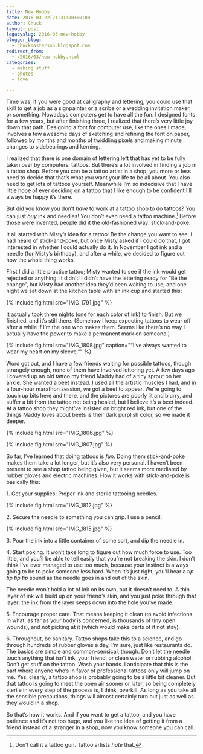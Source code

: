```yaml
---
title: New Hobby
date: 2016-03-22T21:31:00+00:00
author: Chuck
layout: post
legacyslug: 2016-03-new-hobby
blogger_blog:
  - chuckmasterson.blogspot.com
redirect_from:
  - /2016/03/new-hobby.html
categories:
  - making stuff
  - photos
  - love

---
```


Time was, if you were good at calligraphy and lettering, you could use that
skill to get a job as a signpainter or a scribe or a wedding invitation maker,
or something. Nowadays computers get to have all the fun. I designed fonts for
a few years, but after finishing three, I realized that there’s very little joy
down that path. Designing a font for computer use, like the ones I made,
involves a few awesome days of sketching and refining the font on paper,
followed by months and months of twiddling pixels and making minute changes to
sidebearings and kerning.

I realized that there is one domain of lettering left that has yet to be fully
taken over by computers: tattoos. But there’s a lot involved in finding a job
in a tattoo shop. Before you can be a tattoo artist in a shop, you more or less
need to decide that that’s what you want your life to be all about. You also
need to get lots of tattoos yourself. Meanwhile I’m so indecisive that I have
little hope of ever deciding on a tattoo that I like enough to be confident
I’ll always be happy it’s there.

But did you know you don’t *have* to work at a tattoo shop to do tattoos?  You
can just *buy* ink and needles! You don’t even need a tattoo machine.[^1]
Before those were invented, people did it the old-fashioned way:
stick-and-poke.

It all started with Misty’s idea for a tattoo: <span class="small-caps">Be the
change you want to see.</span> I had heard of stick-and-poke, but once Misty
asked if I could do that, I got interested in whether I could actually do it.
In November I got ink and a needle (for Misty’s birthday), and after a while,
we decided to figure out how the whole thing works.

First I did a little practice tattoo; Misty wanted to see if the ink would get
rejected or anything. It didn’t! I didn’t have the lettering ready for “Be the
change”, but Misty had another idea they’d been waiting to use, and one night
we sat down at the kitchen table with an ink cup and started this: 

{% include fig.html src="IMG_1791.jpg" %}

It actually took three nights (one for each color of ink) to finish. But we
finished, and it’s still there. (Somehow I keep expecting tattoos to wear off
after a while if I’m the one who makes them. Seems like there’s no way I
actually have the power to make a permanent mark on someone.)

{% include fig.html src="IMG_1808.jpg" caption="“I’ve always wanted to wear my
heart on my sleeve.”" %}

Word got out, and I have a few friends waiting for possible tattoos, though
strangely enough, none of them have involved lettering yet. A few days ago I
covered up an old tattoo my friend Maddy had of a tiny sprout on her ankle. She
wanted a beet instead. I used all the artistic muscles I had, and in a
four-hour marathon session, we got a beet to appear. We’re going to touch up
bits here and there, and the pictures are poorly lit and blurry, and suffer a
bit from the tattoo not being healed, but I believe it’s a beet indeed. At a
tattoo shop they might’ve insisted on bright red ink, but one of the things
Maddy loves about beets is their dark purplish color, so we made it deeper.

{% include fig.html src="IMG_1806.jpg" %}

{% include fig.html src="IMG_1807.jpg" %}

So far, I’ve learned that doing tattoos is *fun*. Doing them stick-and-poke
makes them take a lot longer, but it’s also very personal. I haven’t been
present to see a shop tattoo being given, but it seems more mediated by rubber
gloves and electric machines. How it works with stick-and-poke is basically
this:

1\. Get your supplies: Proper ink and sterile tattooing needles. 

{% include fig.html src="IMG_1812.jpg" %}

2\. Secure the needle to something you can grip. I use a pencil. 

{% include fig.html src="IMG_1815.jpg" %}

3\. Pour the ink into a little container of some sort, and dip the needle in.

4\. Start poking. It won’t take long to figure out how much force to use. Too
little, and you’ll be able to tell easily that you’re not breaking the skin.  I
don’t think I’ve ever managed to use too much, because your instinct is always
going to be to poke someone less hard. When it’s just right, you’ll hear a *tip
tip tip tip* sound as the needle goes in and out of the skin.

The needle won’t hold a lot of ink on its own, but it doesn’t need to. A thin
layer of ink will build up on your friend’s skin, and you just poke through
that layer; the ink from the layer seeps down into the hole you’ve made.

5\. Encourage proper care.  That means keeping it clean (to avoid infections in
what, as far as your body is concerned, is thousands of tiny open wounds), and
not picking at it (which would make parts of it not stay).

6\. Throughout, be sanitary. Tattoo shops take this to a science, and go
through hundreds of rubber gloves a day, I’m sure, just like restaurants do.
The basics are simple and common-sensical, though. Don’t let the needle touch
anything that isn’t ink, your friend, or clean water or rubbing alcohol. Don’t
get stuff on the tattoo. Wash your hands. I anticipate that this is the part
where anyone who’s in favor of professional tattoos only will jump on me. Yes,
clearly, a tattoo shop is probably going to be a little bit cleaner. But that
tattoo is going to meet the open air sooner or later, so being completely
sterile in every step of the process is, I think, overkill. As long as you take
all the sensible precautions, things will almost certainly turn out just as
well as they would in a shop.

So that’s how it works. And if you want to get a tattoo, and you have patience
and it’s not too huge, and you like the idea of getting it from a friend
instead of a stranger in a shop, now you know someone you can call.

[^1]: Don’t call it a tattoo gun. Tattoo artists *hate* that.

